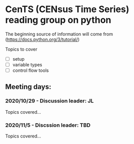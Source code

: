 # CenTS (CENsus Time Series) reading group on python

The beginning source of information will come from (https://docs.python.org/3/tutorial/)

Topics to cover
- [ ] setup
- [ ] variable types
- [ ] control flow tools 

## Meeting days:

### 2020/10/29 - Discussion leader: JL
Topics covered...

### 2020/11/5 - Discssion leader: TBD
Topics covered...
